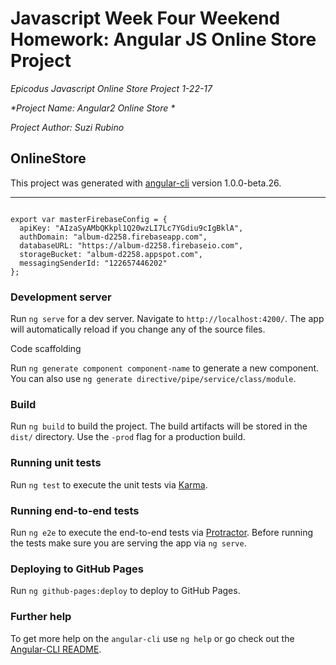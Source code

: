 # Javascript Week Four Weekend Homework: Angular JS Online Store Project
_*Epicodus Javascript Online Store Project 1-22-17*_

_*Project Name: Angular2 Online Store *_

_*Project Author: Suzi Rubino*_


## OnlineStore

This project was generated with [angular-cli](https://github.com/angular/angular-cli) version 1.0.0-beta.26.

________

```````````````````

export var masterFirebaseConfig = {
  apiKey: "AIzaSyAMbQKkpl1Q20wzLI7Lc7YGdiu9cIgBklA",
  authDomain: "album-d2258.firebaseapp.com",
  databaseURL: "https://album-d2258.firebaseio.com",
  storageBucket: "album-d2258.appspot.com",
  messagingSenderId: "122657446202"
};

```````````````````

### Development server
Run `ng serve` for a dev server. Navigate to `http://localhost:4200/`. The app will automatically reload if you change any of the source files.

 Code scaffolding

Run `ng generate component component-name` to generate a new component. You can also use `ng generate directive/pipe/service/class/module`.

### Build

Run `ng build` to build the project. The build artifacts will be stored in the `dist/` directory. Use the `-prod` flag for a production build.

### Running unit tests

Run `ng test` to execute the unit tests via [Karma](https://karma-runner.github.io).

### Running end-to-end tests

Run `ng e2e` to execute the end-to-end tests via [Protractor](http://www.protractortest.org/).
Before running the tests make sure you are serving the app via `ng serve`.

### Deploying to GitHub Pages

Run `ng github-pages:deploy` to deploy to GitHub Pages.

### Further help

To get more help on the `angular-cli` use `ng help` or go check out the [Angular-CLI README](https://github.com/angular/angular-cli/blob/master/README.md).
